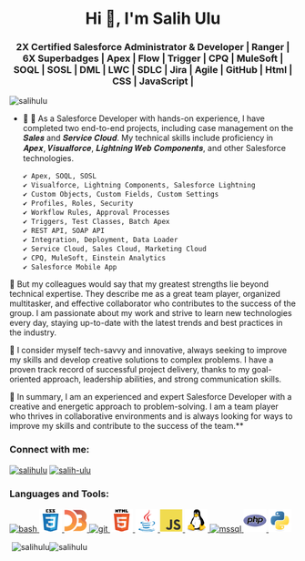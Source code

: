 <h1 align="center">Hi 👋, I'm Salih Ulu</h1>
<h3 align="center">2X Certified Salesforce Administrator & Developer | Ranger | 6X Superbadges | Apex | Flow | Trigger | CPQ | MuleSoft | SOQL | SOSL | DML | LWC | SDLC | Jira | Agile | GitHub | Html | CSS | JavaScript |</h3>

<p align="left"> <img src="https://komarev.com/ghpvc/?username=salihulu&label=Profile%20views&color=0e75b6&style=flat" alt="salihulu" /> </p>

- 🔭 📌 As a Salesforce Developer with hands-on experience, I have completed two end-to-end projects, including case management on the 𝑺𝒂𝒍𝒆𝒔 and 𝑺𝒆𝒓𝒗𝒊𝒄𝒆 𝑪𝒍𝒐𝒖𝒅.  My technical skills include proficiency in 𝑨𝒑𝒆𝒙, 𝑽𝒊𝒔𝒖𝒂𝒍𝒇𝒐𝒓𝒄𝒆, 𝑳𝒊𝒈𝒉𝒕𝒏𝒊𝒏𝒈 𝑾𝒆𝒃 𝑪𝒐𝒎𝒑𝒐𝒏𝒆𝒏𝒕𝒔, and other Salesforce technologies.

      ✔ Apex, SOQL, SOSL
      ✔ Visualforce, Lightning Components, Salesforce Lightning
      ✔ Custom Objects, Custom Fields, Custom Settings
      ✔ Profiles, Roles, Security
      ✔ Workflow Rules, Approval Processes
      ✔ Triggers, Test Classes, Batch Apex
      ✔ REST API, SOAP API
      ✔ Integration, Deployment, Data Loader
      ✔ Service Cloud, Sales Cloud, Marketing Cloud
      ✔ CPQ, MuleSoft, Einstein Analytics
      ✔ Salesforce Mobile App

📌 But my colleagues would say that my greatest strengths lie beyond technical expertise. They describe me as a great team player, organized multitasker, and effective collaborator who contributes to the success of the group. I am passionate about my work and strive to learn new technologies every day, staying up-to-date with the latest trends and best practices in the industry.

📌 I consider myself tech-savvy and innovative, always seeking to improve my skills and develop creative solutions to complex problems. I have a proven track record of successful project delivery, thanks to my goal-oriented approach, leadership abilities, and strong communication skills.

📌 In summary, I am an experienced and expert Salesforce Developer with a creative and energetic approach to problem-solving. I am a team player who thrives in collaborative environments and is always looking for ways to improve my skills and contribute to the success of the team.**

<h3 align="left">Connect with me:</h3>
<p align="left">
<a href="https://twitter.com/salihulu" target="blank"><img align="center" src="https://raw.githubusercontent.com/rahuldkjain/github-profile-readme-generator/master/src/images/icons/Social/twitter.svg" alt="salihulu" height="30" width="40" /></a>
<a href="https://linkedin.com/in/salih-ulu" target="blank"><img align="center" src="https://raw.githubusercontent.com/rahuldkjain/github-profile-readme-generator/master/src/images/icons/Social/linked-in-alt.svg" alt="salih-ulu" height="30" width="40" /></a>
</p>

<h3 align="left">Languages and Tools:</h3>
<p align="left"> <a href="https://www.gnu.org/software/bash/" target="_blank" rel="noreferrer"> <img src="https://www.vectorlogo.zone/logos/gnu_bash/gnu_bash-icon.svg" alt="bash" width="40" height="40"/> </a> <a href="https://www.w3schools.com/css/" target="_blank" rel="noreferrer"> <img src="https://raw.githubusercontent.com/devicons/devicon/master/icons/css3/css3-original-wordmark.svg" alt="css3" width="40" height="40"/> </a> <a href="https://d3js.org/" target="_blank" rel="noreferrer"> <img src="https://raw.githubusercontent.com/devicons/devicon/master/icons/d3js/d3js-original.svg" alt="d3js" width="40" height="40"/> </a> <a href="https://git-scm.com/" target="_blank" rel="noreferrer"> <img src="https://www.vectorlogo.zone/logos/git-scm/git-scm-icon.svg" alt="git" width="40" height="40"/> </a> <a href="https://www.w3.org/html/" target="_blank" rel="noreferrer"> <img src="https://raw.githubusercontent.com/devicons/devicon/master/icons/html5/html5-original-wordmark.svg" alt="html5" width="40" height="40"/> </a> <a href="https://www.java.com" target="_blank" rel="noreferrer"> <img src="https://raw.githubusercontent.com/devicons/devicon/master/icons/java/java-original.svg" alt="java" width="40" height="40"/> </a> <a href="https://developer.mozilla.org/en-US/docs/Web/JavaScript" target="_blank" rel="noreferrer"> <img src="https://raw.githubusercontent.com/devicons/devicon/master/icons/javascript/javascript-original.svg" alt="javascript" width="40" height="40"/> </a> <a href="https://www.linux.org/" target="_blank" rel="noreferrer"> <img src="https://raw.githubusercontent.com/devicons/devicon/master/icons/linux/linux-original.svg" alt="linux" width="40" height="40"/> </a> <a href="https://www.microsoft.com/en-us/sql-server" target="_blank" rel="noreferrer"> <img src="https://www.svgrepo.com/show/303229/microsoft-sql-server-logo.svg" alt="mssql" width="40" height="40"/> </a> <a href="https://www.php.net" target="_blank" rel="noreferrer"> <img src="https://raw.githubusercontent.com/devicons/devicon/master/icons/php/php-original.svg" alt="php" width="40" height="40"/> </a> <a href="https://www.python.org" target="_blank" rel="noreferrer"> <img src="https://raw.githubusercontent.com/devicons/devicon/master/icons/python/python-original.svg" alt="python" width="40" height="40"/> </a> </p>



<p>&nbsp;<img align="center" src="https://github-readme-stats.vercel.app/api?username=salihulu&show_icons=true&locale=en" alt="salihulu" /><img align="center" src="https://github-readme-streak-stats.herokuapp.com/?user=salihulu&" alt="salihulu" /></p>
